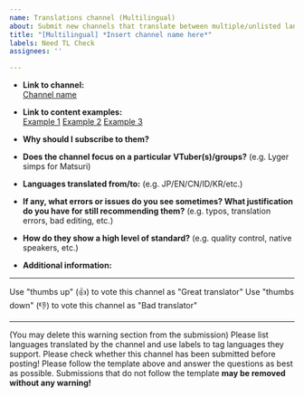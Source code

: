 ```yaml
---
name: Translations channel (Multilingual)
about: Submit new channels that translate between multiple/unlisted languages.
title: "[Multilingual] *Insert channel name here*"
labels: Need TL Check
assignees: ''

---
```


- **Link to channel:**  
  [Channel name](url)
  
- **Link to content examples:**  
  [Example 1](url)
  [Example 2](url)
  [Example 3](url)

- **Why should I subscribe to them?**  

- **Does the channel focus on a particular VTuber(s)/groups?**   (e.g. Lyger simps for Matsuri)  

- **Languages translated from/to:**  (e.g. JP/EN/CN/ID/KR/etc.)

- **If any, what errors or issues do you see sometimes? What justification do you have for still recommending them?**   (e.g. typos, translation errors, bad editing, etc.)  

- **How do they show a high level of standard?**   (e.g. quality control, native speakers, etc.)  


- **Additional information:**  

----

Use "thumbs up" (👍) to vote this channel as "Great translator"
Use "thumbs down" (👎) to vote this channel as "Bad translator"

----

(You may delete this warning section from the submission)
Please list languages translated by the channel and use labels to tag languages they support.
Please check whether this channel has been submitted before posting!
Please follow the template above and answer the questions as best as possible. Submissions that do not follow the template **may be removed without any warning!**

